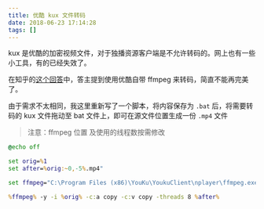 ```yaml
---
title: 优酷 kux 文件转码
date: 2018-06-23 17:14:28
tags: []
---
```


kux 是优酷的加密视频文件，对于独播资源客户端是不允许转码的。网上也有一些小工具，有的已经失效了。

在知乎的[这个回答](https://www.zhihu.com/question/51792949/answer/298412575)中，答主提到使用优酷自带 ffmpeg 来转码，简直不能再完美了。

由于需求不太相同，我这里重新写了一个脚本，将内容保存为 `.bat` 后，将需要转码的 kux 文件拖动至 bat 文件上，即可在源文件位置生成一份 `.mp4` 文件

> 注意：ffmpeg 位置 及使用的线程数按需修改

```bat
@echo off

set orig=%1
set after=%orig:~0,-5%.mp4"

set ffmpeg="C:\Program Files (x86)\YouKu\YoukuClient\nplayer\ffmpeg.exe"

%ffmpeg% -y -i %orig% -c:a copy -c:v copy -threads 8 %after%
```



